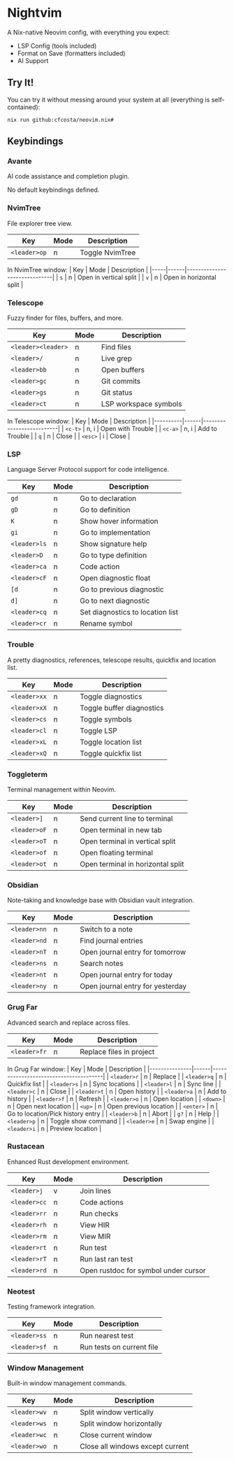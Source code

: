# Nightvim

A Nix-native Neovim config, with everything you expect:

* LSP Config (tools included)
* Format on Save (formatters included)
* AI Support

## Try It!

You can try it without messing around your system at all (everything is self-contained):

```shell
nix run github:cfcosta/neovim.nix#
```

## Keybindings

### Avante
AI code assistance and completion plugin.

No default keybindings defined.

### NvimTree
File explorer tree view.

| Key         | Mode | Description      |
|-------------|------|------------------|
| `<leader>op` | n    | Toggle NvimTree |

In NvimTree window:
| Key | Mode | Description                  |
|-----|------|------------------------------|
| `s` | n    | Open in vertical split      |
| `v` | n    | Open in horizontal split    |

### Telescope
Fuzzy finder for files, buffers, and more.

| Key              | Mode | Description                    |
|------------------|------|--------------------------------|
| `<leader><leader>` | n    | Find files                    |
| `<leader>/`      | n    | Live grep                     |
| `<leader>bb`     | n    | Open buffers                  |
| `<leader>gc`     | n    | Git commits                   |
| `<leader>gs`     | n    | Git status                    |
| `<leader>ct`     | n    | LSP workspace symbols         |

In Telescope window:
| Key      | Mode | Description              |
|----------|------|--------------------------|
| `<c-t>`  | n, i | Open with Trouble       |
| `<c-a>`  | n, i | Add to Trouble          |
| `q`      | n    | Close                   |
| `<esc>`  | i    | Close                   |

### LSP
Language Server Protocol support for code intelligence.

| Key           | Mode | Description                           |
|---------------|------|---------------------------------------|
| `gd`          | n    | Go to declaration                     |
| `gD`          | n    | Go to definition                      |
| `K`           | n    | Show hover information                |
| `gi`          | n    | Go to implementation                  |
| `<leader>ls`  | n    | Show signature help                   |
| `<leader>D`   | n    | Go to type definition                 |
| `<leader>ca`  | n    | Code action                          |
| `<leader>cF`  | n    | Open diagnostic float                |
| `[d`          | n    | Go to previous diagnostic            |
| `d]`          | n    | Go to next diagnostic                |
| `<leader>cq`  | n    | Set diagnostics to location list     |
| `<leader>cr`  | n    | Rename symbol                        |

### Trouble
A pretty diagnostics, references, telescope results, quickfix and location list.

| Key           | Mode | Description                           |
|---------------|------|---------------------------------------|
| `<leader>xx`  | n    | Toggle diagnostics                    |
| `<leader>xX`  | n    | Toggle buffer diagnostics             |
| `<leader>cs`  | n    | Toggle symbols                        |
| `<leader>cl`  | n    | Toggle LSP                           |
| `<leader>xL`  | n    | Toggle location list                  |
| `<leader>xQ`  | n    | Toggle quickfix list                  |

### Toggleterm
Terminal management within Neovim.

| Key           | Mode | Description                           |
|---------------|------|---------------------------------------|
| `<leader>]`   | n    | Send current line to terminal         |
| `<leader>oF`  | n    | Open terminal in new tab             |
| `<leader>oT`  | n    | Open terminal in vertical split      |
| `<leader>of`  | n    | Open floating terminal               |
| `<leader>ot`  | n    | Open terminal in horizontal split    |

### Obsidian
Note-taking and knowledge base with Obsidian vault integration.

| Key           | Mode | Description                           |
|---------------|------|---------------------------------------|
| `<leader>nn`  | n    | Switch to a note                     |
| `<leader>nd`  | n    | Find journal entries                 |
| `<leader>nT`  | n    | Open journal entry for tomorrow      |
| `<leader>ns`  | n    | Search notes                         |
| `<leader>nt`  | n    | Open journal entry for today         |
| `<leader>ny`  | n    | Open journal entry for yesterday     |

### Grug Far
Advanced search and replace across files.

| Key           | Mode | Description                           |
|---------------|------|---------------------------------------|
| `<leader>fr`  | n    | Replace files in project             |

In Grug Far window:
| Key           | Mode | Description                           |
|---------------|------|---------------------------------------|
| `<leader>r`   | n    | Replace                              |
| `<leader>q`   | n    | Quickfix list                        |
| `<leader>s`   | n    | Sync locations                       |
| `<leader>l`   | n    | Sync line                            |
| `<leader>c`   | n    | Close                                |
| `<leader>t`   | n    | Open history                         |
| `<leader>a`   | n    | Add to history                       |
| `<leader>f`   | n    | Refresh                              |
| `<leader>o`   | n    | Open location                        |
| `<down>`      | n    | Open next location                   |
| `<up>`        | n    | Open previous location               |
| `<enter>`     | n    | Go to location/Pick history entry    |
| `<leader>b`   | n    | Abort                                |
| `g?`          | n    | Help                                 |
| `<leader>p`   | n    | Toggle show command                  |
| `<leader>e`   | n    | Swap engine                          |
| `<leader>i`   | n    | Preview location                     |

### Rustacean
Enhanced Rust development environment.

| Key           | Mode | Description                           |
|---------------|------|---------------------------------------|
| `<leader>j`   | v    | Join lines                            |
| `<leader>cc`  | n    | Code actions                         |
| `<leader>rr`  | n    | Run checks                           |
| `<leader>rh`  | n    | View HIR                             |
| `<leader>rm`  | n    | View MIR                             |
| `<leader>rt`  | n    | Run test                             |
| `<leader>rT`  | n    | Run last ran test                    |
| `<leader>rd`  | n    | Open rustdoc for symbol under cursor|

### Neotest
Testing framework integration.

| Key           | Mode | Description                           |
|---------------|------|---------------------------------------|
| `<leader>ss`  | n    | Run nearest test                     |
| `<leader>sf`  | n    | Run tests on current file            |

### Window Management
Built-in window management commands.

| Key           | Mode | Description                           |
|---------------|------|---------------------------------------|
| `<leader>wv`  | n    | Split window vertically              |
| `<leader>ws`  | n    | Split window horizontally            |
| `<leader>wc`  | n    | Close current window                 |
| `<leader>wo`  | n    | Close all windows except current     |
